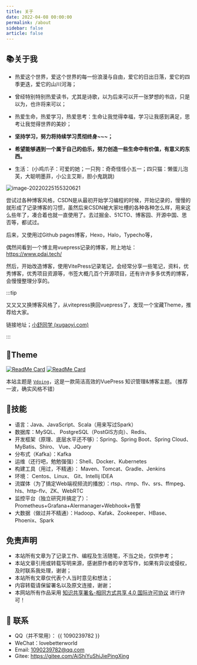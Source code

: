 ```yaml
---
title: 关于
date: 2022-04-08 00:00:00
permalink: /about
sidebar: false
article: false
---
```


## 📚关于我
- 热爱这个世界，爱这个世界的每一份浪漫与自由，爱它的日出日落，爱它的四季更迭，爱它的山川河海；
- 曾经特别特别热爱读书，尤其是诗歌，以为后来可以开一张梦想的书店，只是以为，也许将来可以；

- 热爱生命，热爱学习，热爱思考：生命让我觉得幸福，学习让我感到满足，思考让我觉得世界的美妙；
- **坚持学习，努力将持续学习贯彻终身~~~；**
- **希望能够遇到一个属于自己的伯乐，努力创造一些生命中有价值，有意义的东西。**


- 生活： (小鸡爪子：可爱的她；一只狗：奇奇怪怪小五一；四只猫：懒蛋儿泡芙，大聪明墨菲，小公主艾斯，胆小鬼跳跳)

![image-20220225155320621](https://raw.githubusercontent.com/lovebetterworld/img/master/img/image-20220225155320621.png)

尝试过各种博客风格，CSDN是从最初开始学习编程的时候，开始记录的，慢慢的就形成了记录博客的习惯，虽然后来CSDN被大家吐槽的各种各种怎么样，用来这么些年了，凑合着也就一直使用了。去过掘金、51CTO、博客园、开源中国、思否等，都试过。

后来，又使用过Github pages博客，Hexo，Halo，Typecho等，

偶然间看到一个博主用vuepress记录的博客，附上地址：https://www.pdai.tech/

然后，开始改造博客，使用VitePress记录笔记，会经常分享一些笔记，资料，优秀博客，优秀项目资源等，书签大概几百个开源项目，还有许许多多优秀的博客，会慢慢整理分享的。

:::tip

又又又又换博客风格了，从vitepress换回vuepress了，发现一个宝藏Theme，推荐给大家。

链接地址；[小舒同学 (xugaoyi.com)](https://doc.xugaoyi.com/)

:::

## 🎨Theme

[<img src="https://github-readme-stats.vercel.app/api/pin/?username=xugaoyi&amp;repo=vuepress-theme-vdoing" alt="ReadMe Card" class="no-zoom">](https://github.com/xugaoyi/vuepress-theme-vdoing)
[<img src="https://github-readme-stats.vercel.app/api/pin/?username=xugaoyi&amp;repo=vuepress-theme-vdoing-doc" alt="ReadMe Card" class="no-zoom">](https://doc.xugaoyi.com/)

本站主题是 [`Vdoing`](https://github.com/xugaoyi/vuepress-theme-vdoing)，这是一款简洁高效的VuePress 知识管理&博客主题。（推荐一波，确实风格不错）


## 🐼技能
* 语言：Java、JavaScript、Scala（用来写过Spark）
* 数据库：MySQL、 PostgreSQL（PostGIS方向）、Redis、
* 开发框架（原理、底层水平还不够）：Spring、Spring Boot、Spring Cloud、MyBatis、Shiro、 Vue、JQuery
* 分布式（Kafka）：Kafka
* 运维（还行吧，勉勉强强）：Shell、Docker、Kubernetes
* 构建工具（用过，不精通）： Maven、Tomcat、Gradle、Jenkins
* 环境： Centos、Linux、 Git、Intellij IDEA
* 流媒体（为了搞定Web端视频流的播放）：rtsp、rtmp、flv、srs、ffmpeg、hls、http-flv、ZK、WebRTC
* 监控平台（独立研究并搞定了）：Prometheus+Grafana+Alermanager+Webhook+告警
* 大数据（做过并不精通）：Hadoop、Kafak、Zookeeper、HBase、Phoenix、Spark

## 免责声明

- 本站所有文章为了记录工作、编程及生活随笔，不当之处，仅供参考；
- 本站文章引用或转载写明来源，感谢原作者的辛苦写作，如果有异议或侵权，及时联系我处理，谢谢；
- 本站所有文章仅代表个人当时意见和想法；
- 内容转载请保留署名以及原文连接，谢谢；
- 本网站所有作品采用 [知识共享署名-相同方式共享 4.0 国际许可协议](http://creativecommons.org/licenses/by-sa/4.0/) 进行许可！

## :email: 联系

- QQ（并不常用）： <a :href="qqUrl" class='qq'>{{ 1090239782 }}</a>
- WeChat：lovebetterworld
- Email:  <a href="mailto:https://gitee.com/AiShiYuShiJiePingXing@qq.com">1090239782@qq.com</a>
- Gitee: <https://gitee.com/AiShiYuShiJiePingXing>

<script>
  export default {
    data(){
      return {
        QQ: '1090239782',
        qqUrl: `tencent://message/?uin=${this.QQ}&Site=&Menu=yes`
      }
    },
    mounted(){
      const flag =  navigator.userAgent.match(/(phone|pad|pod|iPhone|iPod|ios|iPad|Android|Mobile|BlackBerry|IEMobile|MQQBrowser|JUC|Fennec|wOSBrowser|BrowserNG|WebOS|Symbian|Windows Phone)/i);
      if(flag){
        this.qqUrl = `mqqwpa://im/chat?chat_type=wpa&uin=${this.QQ}&version=1&src_type=web&web_src=oicqzone.com`
      }
    }
  }
</script>

